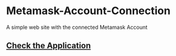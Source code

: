 # Metamask-Account-Connection
A simple web site with the connected Metamask Account 


## [Check the Application](https://metamaskproject.w3spaces.com/)
